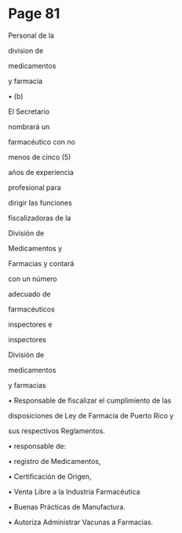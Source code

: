 # Page 81

Personal de la

division de

medicamentos

y farmacia

• (b)

El Secretario

nombrará un

farmacéutico con no

menos de cinco (5)

años de experiencia

profesional para

dirigir las funciones

fiscalizadoras de la

División de

Medicamentos y

Farmacias y contará

con un número

adecuado de

farmacéuticos

inspectores e

inspectores

División de

medicamentos

y farmacias

• Responsable de fiscalizar el cumplimiento de las

disposiciones de  Ley de Farmacia de Puerto Rico y

sus respectivos Reglamentos.

• responsable de:

• registro de Medicamentos,

• Certificación de Origen,

• Venta Libre a la Industria Farmacéutica

• Buenas Prácticas de Manufactura.

• Autoriza Administrar Vacunas a Farmacias.

